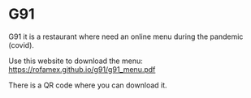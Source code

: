 # G91

G91 it is a restaurant where need an online menu during the pandemic (covid).

Use this website to download the menu:
https://rofamex.github.io/g91/g91_menu.pdf

There is a QR code where you can download it.
